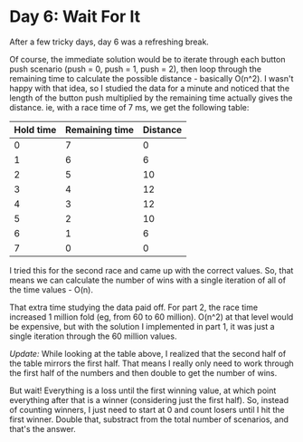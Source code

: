# Day 6: Wait For It

After a few tricky days, day 6 was a refreshing break.

Of course, the immediate solution would be to iterate through each button push scenario (push = 0, push = 1, push = 2), then loop through the remaining time to calculate the possible distance - basically O(n^2). I wasn't happy with that idea, so I studied the data for a minute and noticed that the length of the button push multiplied by the remaining time actually gives the distance. ie, with a race time of 7 ms, we get the following table:

| Hold time | Remaining time | Distance |
|---|---|---|
| 0 | 7 | 0 |
| 1 | 6 | 6 |
| 2 | 5 | 10 |
| 3 | 4 | 12 |
| 4 | 3 | 12 |
| 5 | 2 | 10 |
| 6 | 1 | 6 |
| 7 | 0 | 0 |

I tried this for the second race and came up with the correct values. So, that means we can calculate the number of wins with a single iteration of all of the time values - O(n).

That extra time studying the data paid off. For part 2, the race time increased 1 million fold (eg, from 60 to 60 million). O(n^2) at that level would be expensive, but with the solution I implemented in part 1, it was just a single iteration through the 60 million values.

*Update:*
While looking at the table above, I realized that the second half of the table mirrors the first half. That means I really only need to work through the first half of the numbers and then double to get the number of wins.

But wait! Everything is a loss until the first winning value, at which point everything after that is a winner (considering just the first half). So, instead of counting winners, I just need to start at 0 and count losers until I hit the first winner. Double that, substract from the total number of scenarios, and that's the answer.
